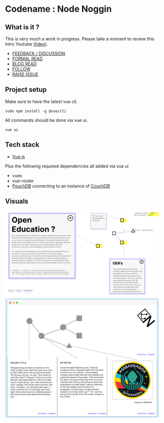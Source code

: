 # Codename : Node Noggin

## What is it ?

This is very much a work in progress. Please take a moment to review this Intro Youtube [Video](https://www.youtube.com/watch?v=DBwcUcFXsSo)).

- [FEEDBACK / DISCUSSION](https://discourse.adamprocter.co.uk)
- [FORMAL READ](https://manifold.soton.ac.uk)
- [BLOG READ](https://researchnot.es)
- [FOLLOW](https://discursive.adamprocter.co.uk)
- [RAISE ISSUE](ISSUES.md)

## Project setup

Make sure to have the latest vue cli.

```
sudo npm install -g @vue/cli
```

All commands should be done via vue ui.

```
vue ui
```

## Tech stack

- [Vue.js](https://vuejs.org/)

Plus the following required dependencies all added via vue ui

- vuex
- vue-router
- [PouchDB](https://pouchdb.com/) connecting to an instance of [CouchDB](http://couchdb.apache.org/)

## Visuals

![](src/assets/files/visual2.png)
![](src/assets/files/visual1.png)

